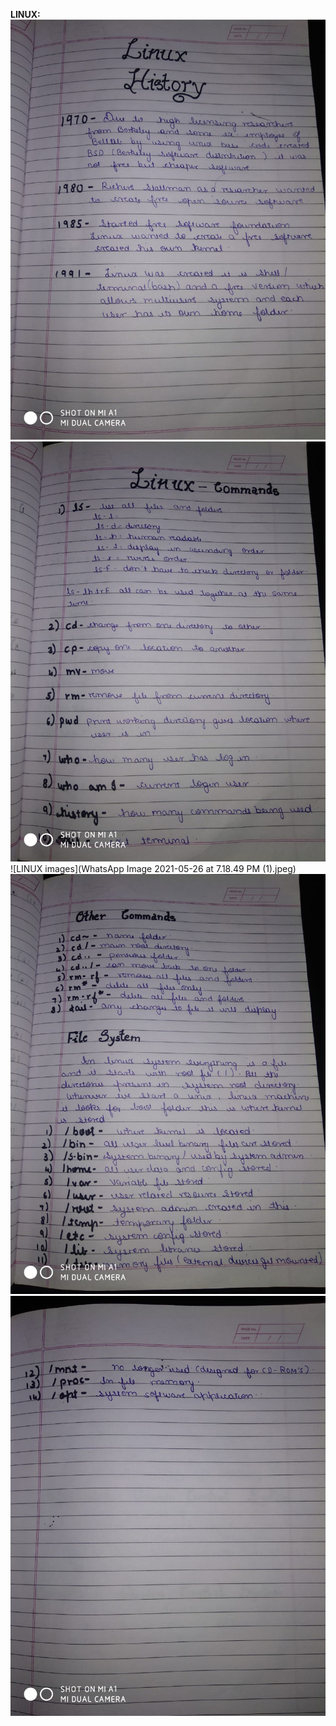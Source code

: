 **LINUX:**
![LINUX images](https://github.com/samruddhimanjrekar/Images/blob/cd0c3fd64453d1ee4f1384e11f6aa477e347677d/WhatsApp%20Image%202021-05-26%20at%207.18.48%20PM.jpeg)
![LINUX images](https://github.com/samruddhimanjrekar/Images/blob/cd0c3fd64453d1ee4f1384e11f6aa477e347677d/WhatsApp%20Image%202021-05-26%20at%207.18.49%20PM.jpeg)
![LINUX images](WhatsApp Image 2021-05-26 at 7.18.49 PM (1).jpeg)
![LINUX images](https://github.com/samruddhimanjrekar/Images/blob/cd0c3fd64453d1ee4f1384e11f6aa477e347677d/WhatsApp%20Image%202021-05-26%20at%207.18.50%20PM.jpeg)
![LINUX images](https://github.com/samruddhimanjrekar/Images/blob/cd0c3fd64453d1ee4f1384e11f6aa477e347677d/WhatsApp%20Image%202021-05-26%20at%207.18.51%20PM.jpeg)
